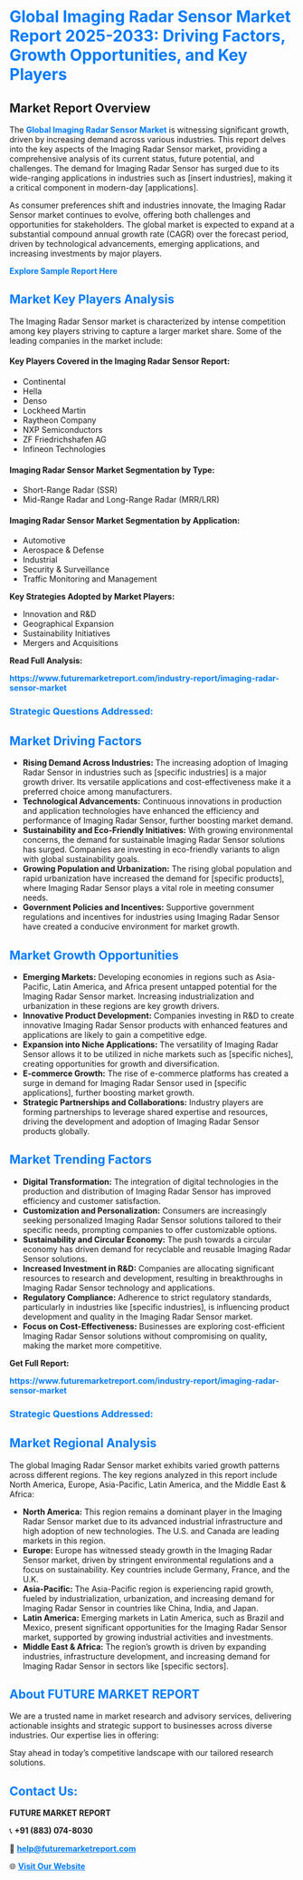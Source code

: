 <h1 style="color: #007BFF;">Global Imaging Radar Sensor Market Report 2025-2033: Driving Factors, Growth Opportunities, and Key Players</h1>

<section id="overview">
<h2>Market Report Overview</h2>
<p>The <a href="https://www.futuremarketreport.com/industry-report/imaging-radar-sensor-market" style="color: #007BFF; text-decoration: none;"><strong>Global Imaging Radar Sensor Market</strong></a> is witnessing significant growth, driven by increasing demand across various industries. This report delves into the key aspects of the Imaging Radar Sensor market, providing a comprehensive analysis of its current status, future potential, and challenges. The demand for Imaging Radar Sensor has surged due to its wide-ranging applications in industries such as [insert industries], making it a critical component in modern-day [applications].</p>
<p>As consumer preferences shift and industries innovate, the Imaging Radar Sensor market continues to evolve, offering both challenges and opportunities for stakeholders. The global market is expected to expand at a substantial compound annual growth rate (CAGR) over the forecast period, driven by technological advancements, emerging applications, and increasing investments by major players.</p>
</section>

<section id="overview">
<p><a href="https://www.futuremarketreport.com/request-sample/reportId=26970" style="color: #007BFF; text-decoration: none;"><strong>Explore Sample Report Here</strong></a></p>
</section>

<section id="key-players">
<h2 style="color: #007BFF;">Market Key Players Analysis</h2>
<p>The Imaging Radar Sensor market is characterized by intense competition among key players striving to capture a larger market share. Some of the leading companies in the market include:</p>
<h4>Key Players Covered in the Imaging Radar Sensor Report:</h4>
<ul><li>Continental</li><li>Hella</li><li>Denso</li><li>Lockheed Martin</li><li>Raytheon Company</li><li>NXP Semiconductors</li><li>ZF Friedrichshafen AG</li><li>Infineon Technologies</li></ul>
<h4>Imaging Radar Sensor Market Segmentation by Type:</h4>
<ul><li>Short-Range Radar (SSR)</li><li>Mid-Range Radar and Long-Range Radar (MRR/LRR)</li></ul>

<h4>Imaging Radar Sensor Market Segmentation by Application:</h4>
<ul><li>Automotive</li><li>Aerospace &amp; Defense</li><li>Industrial</li><li>Security &amp; Surveillance</li><li>Traffic Monitoring and Management</li></ul>
<p><strong>Key Strategies Adopted by Market Players:</strong></p>
<ul>
<li>Innovation and R&D</li>
<li>Geographical Expansion</li>
<li>Sustainability Initiatives</li>
<li>Mergers and Acquisitions</li>
</ul>
</section>

<section>
<p><strong>Read Full Analysis: </strong></p><a href="https://www.futuremarketreport.com/industry-report/imaging-radar-sensor-market" style="color: #007BFF; text-decoration: none;"><strong>https://www.futuremarketreport.com/industry-report/imaging-radar-sensor-market</strong></a>
<h3 style="color: #007BFF;">Strategic Questions Addressed:</h3>
</section>

<section id="driving-factors">
<h2 style="color: #007BFF;">Market Driving Factors</h2>
<ul>
<li><strong>Rising Demand Across Industries:</strong> The increasing adoption of Imaging Radar Sensor in industries such as [specific industries] is a major growth driver. Its versatile applications and cost-effectiveness make it a preferred choice among manufacturers.</li>
<li><strong>Technological Advancements:</strong> Continuous innovations in production and application technologies have enhanced the efficiency and performance of Imaging Radar Sensor, further boosting market demand.</li>
<li><strong>Sustainability and Eco-Friendly Initiatives:</strong> With growing environmental concerns, the demand for sustainable Imaging Radar Sensor solutions has surged. Companies are investing in eco-friendly variants to align with global sustainability goals.</li>
<li><strong>Growing Population and Urbanization:</strong> The rising global population and rapid urbanization have increased the demand for [specific products], where Imaging Radar Sensor plays a vital role in meeting consumer needs.</li>
<li><strong>Government Policies and Incentives:</strong> Supportive government regulations and incentives for industries using Imaging Radar Sensor have created a conducive environment for market growth.</li>
</ul>
</section>

<section id="growth-opportunities">
<h2 style="color: #007BFF;">Market Growth Opportunities</h2>
<ul>
<li><strong>Emerging Markets:</strong> Developing economies in regions such as Asia-Pacific, Latin America, and Africa present untapped potential for the Imaging Radar Sensor market. Increasing industrialization and urbanization in these regions are key growth drivers.</li>
<li><strong>Innovative Product Development:</strong> Companies investing in R&D to create innovative Imaging Radar Sensor products with enhanced features and applications are likely to gain a competitive edge.</li>
<li><strong>Expansion into Niche Applications:</strong> The versatility of Imaging Radar Sensor allows it to be utilized in niche markets such as [specific niches], creating opportunities for growth and diversification.</li>
<li><strong>E-commerce Growth:</strong> The rise of e-commerce platforms has created a surge in demand for Imaging Radar Sensor used in [specific applications], further boosting market growth.</li>
<li><strong>Strategic Partnerships and Collaborations:</strong> Industry players are forming partnerships to leverage shared expertise and resources, driving the development and adoption of Imaging Radar Sensor products globally.</li>
</ul>
</section>

<section id="trending-factors">
<h2 style="color: #007BFF;">Market Trending Factors</h2>
<ul>
<li><strong>Digital Transformation:</strong> The integration of digital technologies in the production and distribution of Imaging Radar Sensor has improved efficiency and customer satisfaction.</li>
<li><strong>Customization and Personalization:</strong> Consumers are increasingly seeking personalized Imaging Radar Sensor solutions tailored to their specific needs, prompting companies to offer customizable options.</li>
<li><strong>Sustainability and Circular Economy:</strong> The push towards a circular economy has driven demand for recyclable and reusable Imaging Radar Sensor solutions.</li>
<li><strong>Increased Investment in R&D:</strong> Companies are allocating significant resources to research and development, resulting in breakthroughs in Imaging Radar Sensor technology and applications.</li>
<li><strong>Regulatory Compliance:</strong> Adherence to strict regulatory standards, particularly in industries like [specific industries], is influencing product development and quality in the Imaging Radar Sensor market.</li>
<li><strong>Focus on Cost-Effectiveness:</strong> Businesses are exploring cost-efficient Imaging Radar Sensor solutions without compromising on quality, making the market more competitive.</li>
</ul>
</section>

<section>
<p><strong>Get Full Report: </strong></p><a href="https://www.futuremarketreport.com/industry-report/imaging-radar-sensor-market" style="color: #007BFF; text-decoration: none;"><strong>https://www.futuremarketreport.com/industry-report/imaging-radar-sensor-market</strong></a>
<h3 style="color: #007BFF;">Strategic Questions Addressed:</h3>
</section>


<section id="regional-analysis">
<h2 style="color: #007BFF;">Market Regional Analysis</h2>
<p>The global Imaging Radar Sensor market exhibits varied growth patterns across different regions. The key regions analyzed in this report include North America, Europe, Asia-Pacific, Latin America, and the Middle East & Africa:</p>
<ul>
<li><strong>North America:</strong> This region remains a dominant player in the Imaging Radar Sensor market due to its advanced industrial infrastructure and high adoption of new technologies. The U.S. and Canada are leading markets in this region.</li>
<li><strong>Europe:</strong> Europe has witnessed steady growth in the Imaging Radar Sensor market, driven by stringent environmental regulations and a focus on sustainability. Key countries include Germany, France, and the U.K.</li>
<li><strong>Asia-Pacific:</strong> The Asia-Pacific region is experiencing rapid growth, fueled by industrialization, urbanization, and increasing demand for Imaging Radar Sensor in countries like China, India, and Japan.</li>
<li><strong>Latin America:</strong> Emerging markets in Latin America, such as Brazil and Mexico, present significant opportunities for the Imaging Radar Sensor market, supported by growing industrial activities and investments.</li>
<li><strong>Middle East & Africa:</strong> The region’s growth is driven by expanding industries, infrastructure development, and increasing demand for Imaging Radar Sensor in sectors like [specific sectors].</li>
</ul>
</section>

<footer>
<h2 style="color: #007BFF;">About FUTURE MARKET REPORT</h2>
<p>We are a trusted name in market research and advisory services, delivering actionable insights and strategic support to businesses across diverse industries. Our expertise lies in offering:</p>

<p>Stay ahead in today’s competitive landscape with our tailored research solutions.</p>

<h2 style="color: #007BFF;">Contact Us:</h2>
<p><strong>FUTURE MARKET REPORT</strong></p>
<p>📞 <strong>+91 (883) 074-8030</strong></p>
<p>📧 <strong><a href="mailto:help@futuremarketreport.com" style="color: #007BFF;">help@futuremarketreport.com</a></strong></p>
<p>🌐 <strong><a href="https://www.futuremarketreport.com/" style="color: #007BFF;">Visit Our Website</a></strong></p>
</footer>